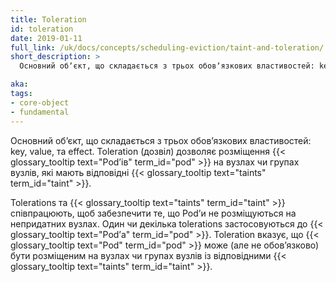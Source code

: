 ```yaml
---
title: Toleration
id: toleration
date: 2019-01-11
full_link: /uk/docs/concepts/scheduling-eviction/taint-and-toleration/
short_description: >
  Основний обʼєкт, що складається з трьох обовʼязкових властивостей: key, value, та effect. Toleration (дозвіл) дозволяє розміщення Podʼів на вузлах чи групах вузлів, які мають відповідні {{< glossary_tooltip text="taints" term_id="taint" >}}.

aka:
tags:
- core-object
- fundamental
---
```


Основний обʼєкт, що складається з трьох обовʼязкових властивостей: key, value, та effect. Toleration (дозвіл) дозволяє розміщення {{< glossary_tooltip text="Podʼів" term_id="pod" >}} на вузлах чи групах вузлів, які мають відповідні {{< glossary_tooltip text="taints" term_id="taint" >}}.

<!--more-->

Tolerations та {{< glossary_tooltip text="taints" term_id="taint" >}} співпрацюють, щоб забезпечити те, що Podʼи не розміщуються на непридатних вузлах. Один чи декілька tolerations застосовуються до {{< glossary_tooltip text="Podʼа" term_id="pod" >}}. Toleration вказує, що {{< glossary_tooltip text="Pod" term_id="pod" >}} може (але не обовʼязково) бути розміщеним на вузлах чи групах вузлів із відповідними {{< glossary_tooltip text="taints" term_id="taint" >}}.
